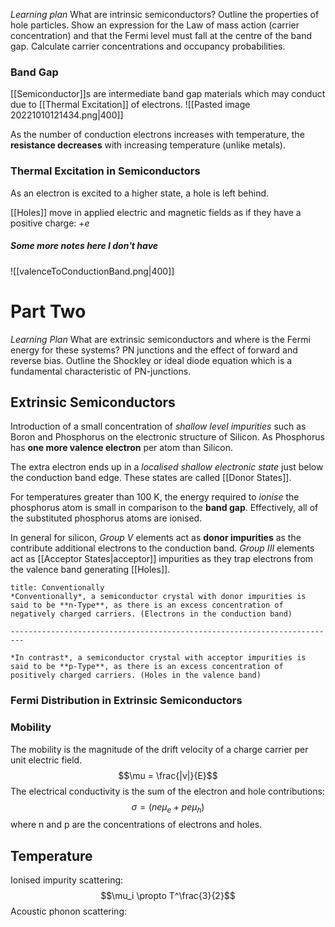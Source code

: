 *Learning plan*
What are intrinsic semiconductors? 
Outline the properties of hole particles. 
Show an expression for the Law of mass action (carrier concentration) and that the Fermi level must fall at the centre of the band gap. 
Calculate carrier concentrations and occupancy probabilities.

### Band Gap
[[Semiconductor]]s are intermediate band gap materials which may conduct due to [[Thermal Excitation]] of electrons.
![[Pasted image 20221010121434.png|400]]

As the number of conduction electrons increases with temperature, the **resistance decreases** with increasing temperature (unlike metals).

### Thermal Excitation in Semiconductors
As an electron is excited to a higher state, a hole is left behind.

[[Holes]] move in applied electric and magnetic fields as if they have a positive charge: $+e$

##### Some more notes here I don't have

![[valenceToConductionBand.png|400]]


# Part Two
*Learning Plan*
What are extrinsic semiconductors and where is the Fermi energy for these systems?
PN junctions and the effect of forward and reverse bias.
Outline the Shockley or ideal diode equation which is a fundamental characteristic of PN-junctions.

## Extrinsic Semiconductors
Introduction of a small concentration of *shallow level impurities* such as Boron and Phosphorus on the electronic structure of Silicon. As Phosphorus has **one more valence electron** per atom than Silicon.

The extra electron ends up in a *localised shallow electronic state* just below the conduction band edge. These states are called [[Donor States]].

For temperatures greater than 100 K, the energy required to *ionise* the phosphorus atom is small in comparison to the **band gap**. Effectively, all of the substituted phosphorus atoms are ionised.

In general for silicon, *Group V* elements act as **donor impurities** as the contribute additional electrons to the conduction band.
*Group III* elements act as [[Acceptor States|acceptor]] impurities as they trap electrons from the valence band generating [[Holes]].

```ad-note
title: Conventionally
*Conventionally*, a semiconductor crystal with donor impurities is said to be **n-Type**, as there is an excess concentration of negatively charged carriers. (Electrons in the conduction band)

-------------------------------------------------------------------------

*In contrast*, a semiconductor crystal with acceptor impurities is said to be **p-Type**, as there is an excess concentration of positively charged carriers. (Holes in the valence band)
```

### Fermi Distribution in Extrinsic Semiconductors


### Mobility
The mobility is the magnitude of the drift velocity of a charge carrier per unit electric field.$$\mu = \frac{|v|}{E}$$
The electrical conductivity is the sum of the electron and hole contributions: $$\sigma = (ne\mu_e + pe\mu_h)$$ where n and p are the concentrations of electrons and holes.

## Temperature
Ionised impurity scattering: $$\mu_i \propto T^\frac{3}{2}$$
Acoustic phonon scattering:

